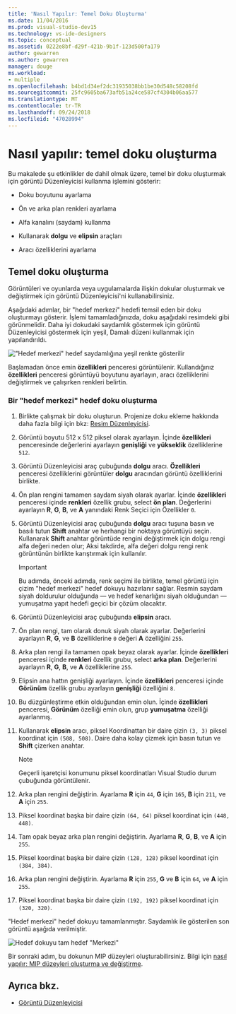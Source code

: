 ```yaml
---
title: 'Nasıl Yapılır: Temel Doku Oluşturma'
ms.date: 11/04/2016
ms.prod: visual-studio-dev15
ms.technology: vs-ide-designers
ms.topic: conceptual
ms.assetid: 0222e8bf-d29f-421b-9b1f-123d500fa179
author: gewarren
ms.author: gewarren
manager: douge
ms.workload:
- multiple
ms.openlocfilehash: b4bd1d34ef2dc31935038bb1be30d548c58208fd
ms.sourcegitcommit: 25fc9605ba673afb51a24ce587cf4304b06aa577
ms.translationtype: MT
ms.contentlocale: tr-TR
ms.lasthandoff: 09/24/2018
ms.locfileid: "47028994"
---
```

# <a name="how-to-create-a-basic-texture"></a>Nasıl yapılır: temel doku oluşturma

Bu makalede şu etkinlikler de dahil olmak üzere, temel bir doku oluşturmak için görüntü Düzenleyicisi kullanma işlemini gösterir:

- Doku boyutunu ayarlama

- Ön ve arka plan renkleri ayarlama

- Alfa kanalını (saydam) kullanma

- Kullanarak **dolgu** ve **elipsin** araçları

- Aracı özelliklerini ayarlama

## <a name="create-a-basic-texture"></a>Temel doku oluşturma

Görüntüleri ve oyunlarda veya uygulamalarda ilişkin dokular oluşturmak ve değiştirmek için görüntü Düzenleyicisi'ni kullanabilirsiniz.

Aşağıdaki adımlar, bir "hedef merkezi" hedefi temsil eden bir doku oluşturmayı gösterir. İşlemi tamamladığınızda, doku aşağıdaki resimdeki gibi görünmelidir. Daha iyi dokudaki saydamlık göstermek için görüntü Düzenleyicisi göstermek için yeşil, Damalı düzeni kullanmak için yapılandırıldı.

!["Hedef merkezi" hedef saydamlığına yeşil renkte gösterilir](../designers/media/digit-bullseye-texture-in-editor.png)

Başlamadan önce emin **özellikleri** penceresi görüntülenir. Kullandığınız **özellikleri** penceresi görüntüyü boyutunu ayarlayın, aracı özelliklerini değiştirmek ve çalışırken renkleri belirtin.

### <a name="create-a-bullseye-target-texture"></a>Bir "hedef merkezi" hedef doku oluşturma

1. Birlikte çalışmak bir doku oluşturun. Projenize doku ekleme hakkında daha fazla bilgi için bkz: [Resim Düzenleyicisi](../designers/image-editor.md#get-started).

2. Görüntü boyutu 512 x 512 piksel olarak ayarlayın. İçinde **özellikleri** penceresinde değerlerini ayarlayın **genişliği** ve **yükseklik** özelliklerine `512`.

3. Görüntü Düzenleyicisi araç çubuğunda **dolgu** aracı. **Özellikleri** penceresi özelliklerini görüntüler **dolgu** aracından görüntü özelliklerini birlikte.

4. Ön plan rengini tamamen saydam siyah olarak ayarlar. İçinde **özellikleri** penceresi içinde **renkleri** özellik grubu, select **ön plan**. Değerlerini ayarlayın **R**, **G**, **B**, ve **A** yanındaki Renk Seçici için Özellikler `0`.

5. Görüntü Düzenleyicisi araç çubuğunda **dolgu** aracı tuşuna basın ve basılı tutun **Shift** anahtar ve herhangi bir noktaya görüntüyü seçin. Kullanarak **Shift** anahtar görüntüde rengini değiştirmek için dolgu rengi alfa değeri neden olur; Aksi takdirde, alfa değeri dolgu rengi renk görüntünün birlikte karıştırmak için kullanılır.

    > [!IMPORTANT]
    > Bu adımda, önceki adımda, renk seçimi ile birlikte, temel görüntü için çizim "hedef merkezi" hedef dokuyu hazırlanır sağlar. Resmin saydam siyah doldurulur olduğunda — ve hedef kenarlığını siyah olduğundan — yumuşatma yapıt hedefi geçici bir çözüm olacaktır.

6. Görüntü Düzenleyicisi araç çubuğunda **elipsin** aracı.

7. Ön plan rengi, tam olarak donuk siyah olarak ayarlar. Değerlerini ayarlayın **R**, **G**, ve **B** özelliklerine `0` değeri **A** özelliğini `255`.

8. Arka plan rengi ila tamamen opak beyaz olarak ayarlar. İçinde **özellikleri** penceresi içinde **renkleri** özellik grubu, select **arka plan**. Değerlerini ayarlayın **R**, **G**, **B**, ve **A** özelliklerine `255`.

9. Elipsin ana hattın genişliği ayarlayın. İçinde **özellikleri** penceresi içinde **Görünüm** özellik grubu ayarlayın **genişliği** özelliğini `8`.

10. Bu düzgünleştirme etkin olduğundan emin olun. İçinde **özellikleri** penceresi, **Görünüm** özelliği emin olun, grup **yumuşatma** özelliği ayarlanmış.

11. Kullanarak **elipsin** aracı, piksel Koordinattan bir daire çizin `(3, 3)` piksel koordinat için `(508, 508)`. Daire daha kolay çizmek için basın tutun ve **Shift** çizerken anahtar.

    > [!NOTE]
    > Geçerli işaretçisi konumunu piksel koordinatları Visual Studio durum çubuğunda görüntülenir.

12. Arka plan rengini değiştirin. Ayarlama **R** için `44`, **G** için `165`, **B** için `211`, ve **A** için `255`.

13. Piksel koordinat başka bir daire çizin `(64, 64)` piksel koordinat için `(448, 448)`.

14. Tam opak beyaz arka plan rengini değiştirin. Ayarlama **R**, **G**, **B**, ve **A** için `255`.

15. Piksel koordinat başka bir daire çizin `(128, 128)` piksel koordinat için `(384, 384)`.

16. Arka plan rengini değiştirin. Ayarlama **R** için `255`, **G** ve **B** için `64`, ve **A** için `255`.

17. Piksel koordinat başka bir daire çizin `(192, 192)` piksel koordinat için `(320, 320)`.

"Hedef merkezi" hedef dokuyu tamamlanmıştır. Saydamlık ile gösterilen son görüntü aşağıda verilmiştir.

![Hedef dokuyu tam hedef "Merkezi"](../designers/media/gfx_image_demo_bullseye.png)

Bir sonraki adım, bu dokunun MIP düzeyleri oluşturabilirsiniz. Bilgi için [nasıl yapılır: MIP düzeyleri oluşturma ve değiştirme](../designers/how-to-create-and-modify-mip-levels.md).

## <a name="see-also"></a>Ayrıca bkz.

- [Görüntü Düzenleyicisi](../designers/image-editor.md)